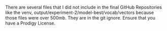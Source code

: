 There are several files that I did not include in the final GitHub Repositories like the venv, output/experiment-2/model-best/vocab/vectors because those files were over 500mb. They are in the git ignore.
Ensure that you have a Prodigy License.
